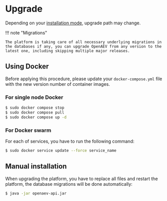 # Upgrade

Depending on your [installation mode](installation.md), upgrade path may change.

!!! note "Migrations"

    The platform is taking care of all necessary underlying migrations in the databases if any, you can upgrade OpenAEV from any version to the latest one, including skipping multiple major releases.

## Using Docker

Before applying this procedure, please update your `docker-compose.yml` file with the new version number of container images.

### For single node Docker

```bash
$ sudo docker compose stop
$ sudo docker compose pull
$ sudo docker compose up -d
```

### For Docker swarm

For each of services, you have to run the following command:

```bash
$ sudo docker service update --force service_name
```

## Manual installation

When upgrading the platform, you have to replace all files and restart the platform, the database migrations will be done automatically:

```bash
$ java -jar openaev-api.jar
```
